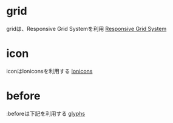 # grid
gridは、Responsive Grid Systemを利用
[Responsive Grid System](http://www.responsivegridsystem.com/)

# icon
iconはloniconsを利用する
[lonicons](https://ionicons.com)

# before
:beforeは下記を利用する
[glyphs](https://css-tricks.com/snippets/html/glyphs/)